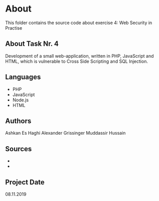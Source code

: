 # About
This folder contains the source code about exercise 4: Web Security in Practise
## About Task Nr. 4
Development of a small web-application, written in PHP, JavaScript and HTML,
which is vulnerable to Cross Side Scripting and SQL Injection.

## Languages
* PHP
* JavaScript
* Node.js
* HTML

## Authors
Ashkan Es Haghi 
Alexander Grissinger
Muddassir Hussain

## Sources
* 
* 

## Project Date
08.11.2019
